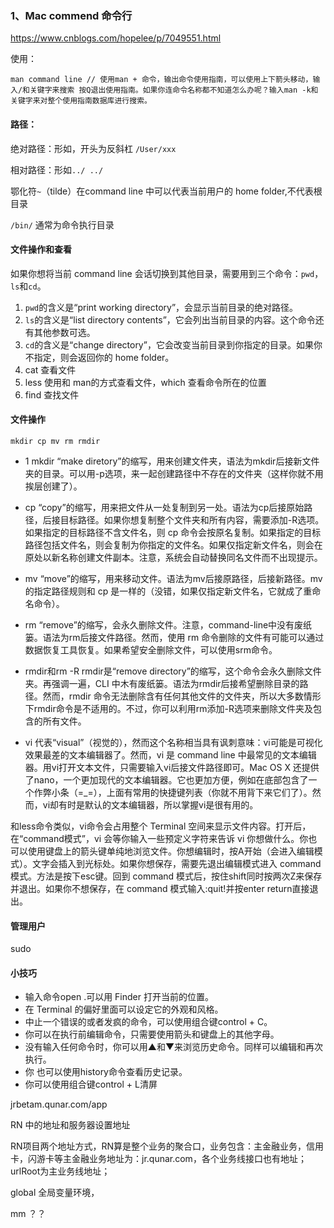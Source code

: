 ### 1、Mac commend 命令行

https://www.cnblogs.com/hopelee/p/7049551.html

使用：

```
man command line // 使用man + 命令，输出命令使用指南，可以使用上下箭头移动，输入/和关键字来搜索 按Q退出使用指南。如果你连命令名称都不知道怎么办呢？输入man -k和关键字来对整个使用指南数据库进行搜索。
```

#### 路径：

绝对路径：形如，开头为反斜杠 `/User/xxx`

相对路径：形如`../ ../`

鄂化符`~`（tilde）在command line 中可以代表当前用户的 home folder,不代表根目录

`/bin/` 通常为命令执行目录

####  文件操作和查看

如果你想将当前 command line 会话切换到其他目录，需要用到三个命令：`pwd`，`ls`和`cd`。

1. `pwd`的含义是“print working directory”，会显示当前目录的绝对路径。
2. `ls`的含义是“list directory contents”，它会列出当前目录的内容。这个命令还有其他参数可选。
3. `cd`的含义是“change directory”，它会改变当前目录到你指定的目录。如果你不指定，则会返回你的 home folder。
4. cat 查看文件
5. less 使用和 man的方式查看文件，which 查看命令所在的位置
6. find 查找文件

#### 文件操作
`mkdir cp mv rm rmdir`
- 1 mkdir
“make diretory”的缩写，用来创建文件夹，语法为mkdir后接新文件夹的目录。可以用-p选项，来一起创建路径中不存在的文件夹（这样你就不用挨层创建了）。

-  cp
  “copy”的缩写，用来把文件从一处复制到另一处。语法为cp后接原始路径，后接目标路径。如果你想复制整个文件夹和所有内容，需要添加-R选项。如果指定的目标路径不含文件名，则 cp 命令会按原名复制。如果指定的目标路径包括文件名，则会复制为你指定的文件名。如果仅指定新文件名，则会在原处以新名称创建文件副本。注意，系统会自动替换同名文件而不出现提示。

- mv
  “move”的缩写，用来移动文件。语法为mv后接原路径，后接新路径。mv 的指定路径规则和 cp 是一样的（没错，如果仅指定新文件名，它就成了重命名命令）。

- rm
  “remove”的缩写，会永久删除文件。注意，command-line中没有废纸篓。语法为rm后接文件路径。然而，使用 rm 命令删除的文件有可能可以通过数据恢复工具恢复。如果希望安全删除文件，可以使用srm命令。

- rmdir和rm -R
  rmdir是“remove directory”的缩写，这个命令会永久删除文件夹。再强调一遍，CLI 中木有废纸篓。语法为rmdir后接希望删除目录的路径。然而，rmdir 命令无法删除含有任何其他文件的文件夹，所以大多数情形下rmdir命令是不适用的。不过，你可以利用rm添加-R选项来删除文件夹及包含的所有文件。

- vi
  代表“visual”（视觉的），然而这个名称相当具有讽刺意味：vi可能是可视化效果最差的文本编辑器了。然而，vi 是 command line 中最常见的文本编辑器。用vi打开文本文件，只需要输入vi后接文件路径即可。Mac OS X 还提供了nano，一个更加现代的文本编辑器。它也更加方便，例如在底部包含了一个作弊小条（=_=），上面有常用的快捷键列表（你就不用背下来它们了）。然而，vi却有时是默认的文本编辑器，所以掌握vi是很有用的。

和less命令类似，vi命令会占用整个 Terminal 空间来显示文件内容。打开后，在“command模式”，vi 会等你输入一些预定义字符来告诉 vi 你想做什么。你也可以使用键盘上的箭头键单纯地浏览文件。你想编辑时，按A开始（会进入编辑模式）。文字会插入到光标处。如果你想保存，需要先退出编辑模式进入 command 模式。方法是按下esc键。回到 command 模式后，按住shift同时按两次Z来保存并退出。如果你不想保存，在 command 模式输入:quit!并按enter
return直接退出。



#### 管理用户
sudo

#### 小技巧
- 输入命令open .可以用 Finder 打开当前的位置。
- 在 Terminal 的偏好里面可以设定它的外观和风格。
- 中止一个错误的或者发疯的命令，可以使用组合键control + C。
- 你可以在执行前编辑命令，只需要使用箭头和键盘上的其他字母。
- 没有输入任何命令时，你可以用▲和▼来浏览历史命令。同样可以编辑和再次执行。
- 你 也可以使用history命令查看历史记录。
-  你可以使用组合键control + L清屏

jrbetam.qunar.com/app

RN 中的地址和服务器设置地址


RN项目两个地址方式，RN算是整个业务的聚合口，业务包含：主金融业务，信用卡，闪游卡等主金融业务地址为：jr.qunar.com，各个业务线接口也有地址；urlRoot为主业务线地址；

global 全局变量环境，

mm ？？
